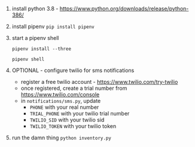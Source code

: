 1. install python 3.8 - https://www.python.org/downloads/release/python-386/
2. install pipenv
    `pip install pipenv`
3. start a pipenv shell
   
   `pipenv install --three`
    
    `pipenv shell`
4. OPTIONAL - configure twilio for sms notifications
    - register a free twilio account - https://www.twilio.com/try-twilio
    - once registered, create a trial number from https://www.twilio.com/console
    - in `notifications/sms.py`, update 
        - `PHONE` with your real number
        - `TRIAL_PHONE` with your twilio trial number
        - `TWILIO_SID` with your twilio sid
        - `TWILIO_TOKEN` with your twilio token
5. run the damn thing
    `python inventory.py`
